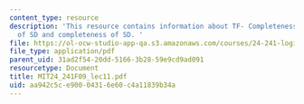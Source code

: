 ```yaml
---
content_type: resource
description: 'This resource contains information about TF- Completeness, soundness
  of SD and completeness of SD. '
file: https://ol-ocw-studio-app-qa.s3.amazonaws.com/courses/24-241-logic-i-fall-2009/aa942c5ce90004316e60c4a11839b34a_MIT24_241F09_lec11.pdf
file_type: application/pdf
parent_uid: 31ad2f54-20dd-5166-3b28-59e9cd9ad091
resourcetype: Document
title: MIT24_241F09_lec11.pdf
uid: aa942c5c-e900-0431-6e60-c4a11839b34a
---
```

